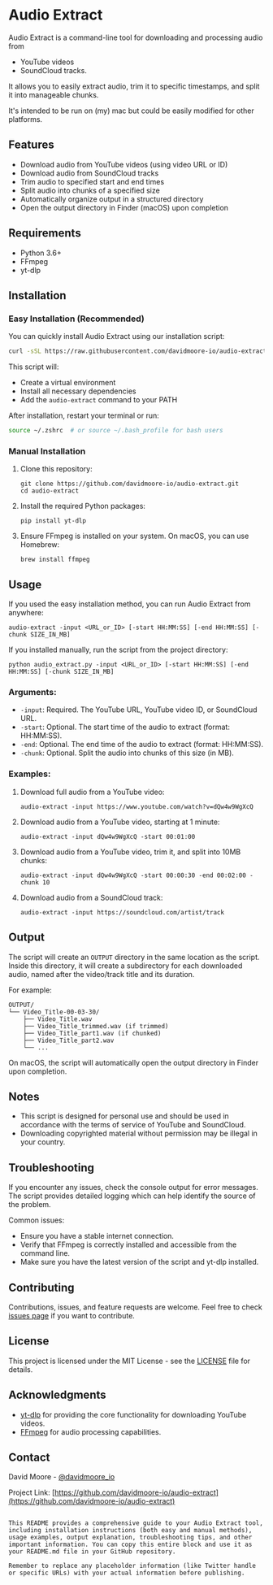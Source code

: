 # Audio Extract

Audio Extract is a command-line tool for downloading and processing audio from 

- YouTube videos
- SoundCloud tracks. 

It allows you to easily extract audio, trim it to specific timestamps, and split it into manageable chunks.

It's intended to be run on (my) mac but could be easily modified for other platforms.

## Features

- Download audio from YouTube videos (using video URL or ID)
- Download audio from SoundCloud tracks
- Trim audio to specified start and end times
- Split audio into chunks of a specified size
- Automatically organize output in a structured directory
- Open the output directory in Finder (macOS) upon completion

## Requirements

- Python 3.6+
- FFmpeg
- yt-dlp

## Installation

### Easy Installation (Recommended)

You can quickly install Audio Extract using our installation script:

```bash
curl -sSL https://raw.githubusercontent.com/davidmoore-io/audio-extract/main/install.sh | bash
```

This script will:
- Create a virtual environment
- Install all necessary dependencies
- Add the `audio-extract` command to your PATH

After installation, restart your terminal or run:
```bash
source ~/.zshrc  # or source ~/.bash_profile for bash users
```

### Manual Installation

1. Clone this repository:
   ```
   git clone https://github.com/davidmoore-io/audio-extract.git
   cd audio-extract
   ```

2. Install the required Python packages:
   ```
   pip install yt-dlp
   ```

3. Ensure FFmpeg is installed on your system. On macOS, you can use Homebrew:
   ```
   brew install ffmpeg
   ```

## Usage

If you used the easy installation method, you can run Audio Extract from anywhere:

```
audio-extract -input <URL_or_ID> [-start HH:MM:SS] [-end HH:MM:SS] [-chunk SIZE_IN_MB]
```

If you installed manually, run the script from the project directory:

```
python audio_extract.py -input <URL_or_ID> [-start HH:MM:SS] [-end HH:MM:SS] [-chunk SIZE_IN_MB]
```

### Arguments:

- `-input`: Required. The YouTube URL, YouTube video ID, or SoundCloud URL.
- `-start`: Optional. The start time of the audio to extract (format: HH:MM:SS).
- `-end`: Optional. The end time of the audio to extract (format: HH:MM:SS).
- `-chunk`: Optional. Split the audio into chunks of this size (in MB).

### Examples:

1. Download full audio from a YouTube video:
   ```
   audio-extract -input https://www.youtube.com/watch?v=dQw4w9WgXcQ
   ```

2. Download audio from a YouTube video, starting at 1 minute:
   ```
   audio-extract -input dQw4w9WgXcQ -start 00:01:00
   ```

3. Download audio from a YouTube video, trim it, and split into 10MB chunks:
   ```
   audio-extract -input dQw4w9WgXcQ -start 00:00:30 -end 00:02:00 -chunk 10
   ```

4. Download audio from a SoundCloud track:
   ```
   audio-extract -input https://soundcloud.com/artist/track
   ```

## Output

The script will create an `OUTPUT` directory in the same location as the script. Inside this directory, it will create a subdirectory for each downloaded audio, named after the video/track title and its duration.

For example:
```
OUTPUT/
└── Video_Title-00-03-30/
    ├── Video_Title.wav
    ├── Video_Title_trimmed.wav (if trimmed)
    ├── Video_Title_part1.wav (if chunked)
    ├── Video_Title_part2.wav
    └── ...
```

On macOS, the script will automatically open the output directory in Finder upon completion.

## Notes

- This script is designed for personal use and should be used in accordance with the terms of service of YouTube and SoundCloud.
- Downloading copyrighted material without permission may be illegal in your country.

## Troubleshooting

If you encounter any issues, check the console output for error messages. The script provides detailed logging which can help identify the source of the problem.

Common issues:
- Ensure you have a stable internet connection.
- Verify that FFmpeg is correctly installed and accessible from the command line.
- Make sure you have the latest version of the script and yt-dlp installed.

## Contributing

Contributions, issues, and feature requests are welcome. Feel free to check [issues page](https://github.com/davidmoore-io/audio-extract/issues) if you want to contribute.

## License

This project is licensed under the MIT License - see the [LICENSE](LICENSE) file for details.

## Acknowledgments

- [yt-dlp](https://github.com/yt-dlp/yt-dlp) for providing the core functionality for downloading YouTube videos.
- [FFmpeg](https://ffmpeg.org/) for audio processing capabilities.

## Contact

David Moore - [@davidmoore_io](https://twitter.com/davidmoore_io)

Project Link: [https://github.com/davidmoore-io/audio-extract](https://github.com/davidmoore-io/audio-extract)
```

This README provides a comprehensive guide to your Audio Extract tool, including installation instructions (both easy and manual methods), usage examples, output explanation, troubleshooting tips, and other important information. You can copy this entire block and use it as your README.md file in your GitHub repository.

Remember to replace any placeholder information (like Twitter handle or specific URLs) with your actual information before publishing.